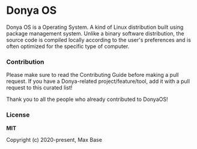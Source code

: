 # Donya OS

Donya OS is a Operating System. A kind of Linux distribution built using package management system. Unlike a binary software distribution, the source code is compiled locally according to the user's preferences and is often optimized for the specific type of computer.
 
### Contribution

Please make sure to read the Contributing Guide before making a pull request. If you have a Donya-related project/feature/tool, add it with a pull request to this curated list!

Thank you to all the people who already contributed to DonyaOS!

### License

**MIT**

Copyright (c) 2020-present, Max Base
